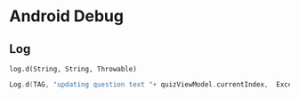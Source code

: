 # Android Debug 


## Log 

`log.d(String, String, Throwable)`


```kotlin
Log.d(TAG, "updating question text "+ quizViewModel.currentIndex,  Exception())
```

## 